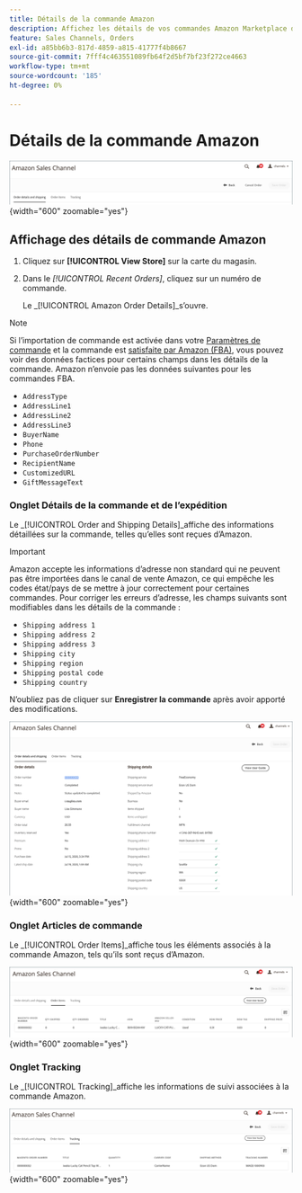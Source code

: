```yaml
---
title: Détails de la commande Amazon
description: Affichez les détails de vos commandes Amazon Marketplace dans l’administrateur Adobe Commerce ou Magento Open Source.
feature: Sales Channels, Orders
exl-id: a85bb6b3-817d-4859-a815-41777f4b8667
source-git-commit: 7fff4c463551089fb64f2d5bf7bf23f272ce4663
workflow-type: tm+mt
source-wordcount: '185'
ht-degree: 0%

---
```


# Détails de la commande Amazon

![Détails de la commande Amazon](assets/amazon-order-details-header.png){width="600" zoomable="yes"}

## Affichage des détails de commande Amazon

1. Cliquez sur **[!UICONTROL View Store]** sur la carte du magasin.

1. Dans le _[!UICONTROL Recent Orders]_, cliquez sur un numéro de commande.

   Le _[!UICONTROL Amazon Order Details]_s’ouvre.

>[!NOTE]
>
>Si l’importation de commande est activée dans votre [Paramètres de commande](./order-settings.md) et la commande est [satisfaite par Amazon (FBA)](./fulfilled-by.md), vous pouvez voir des données factices pour certains champs dans les détails de la commande. Amazon n’envoie pas les données suivantes pour les commandes FBA.
>
> - `AddressType`
> - `AddressLine1`
> - `AddressLine2`
> - `AddressLine3`
> - `BuyerName`
> - `Phone`
> - `PurchaseOrderNumber`
> - `RecipientName`
> - `CustomizedURL`
> - `GiftMessageText`

### Onglet Détails de la commande et de l’expédition

Le _[!UICONTROL Order and Shipping Details]_affiche des informations détaillées sur la commande, telles qu’elles sont reçues d’Amazon.

>[!IMPORTANT]
>
>Amazon accepte les informations d’adresse non standard qui ne peuvent pas être importées dans le canal de vente Amazon, ce qui empêche les codes état/pays de se mettre à jour correctement pour certaines commandes. Pour corriger les erreurs d’adresse, les champs suivants sont modifiables dans les détails de la commande :
>
>- `Shipping address 1`
>- `Shipping address 2`
>- `Shipping address 3`
>- `Shipping city`
>- `Shipping region`
>- `Shipping postal code`
>- `Shipping country`
>
>N’oubliez pas de cliquer sur **Enregistrer la commande** après avoir apporté des modifications.

![Détails de la commande et de l’expédition](assets/amazon-order-details.png){width="600" zoomable="yes"}

### Onglet Articles de commande

Le _[!UICONTROL Order Items]_affiche tous les éléments associés à la commande Amazon, tels qu’ils sont reçus d’Amazon.

![Détails de l’article de commande](assets/amazon-order-item-details.png){width="600" zoomable="yes"}

### Onglet Tracking

Le _[!UICONTROL Tracking]_affiche les informations de suivi associées à la commande Amazon.

![Détails du suivi](assets/amazon-order-tracking-details.png){width="600" zoomable="yes"}
